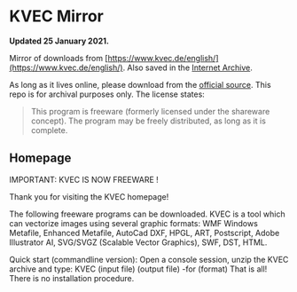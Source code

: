 # KVEC Mirror

**Updated 25 January 2021.**

Mirror of downloads from [https://www.kvec.de/english/](https://www.kvec.de/english/). Also saved in the [Internet Archive](https://web.archive.org/web/2020*/https://www.kvec.de/english/).

As long as it lives online, please download from the [official source](https://www.kvec.de/english/download.htm). This repo is for archival purposes only. The license states:

> This program is freeware (formerly licensed under the shareware concept).
> The program may be freely distributed, as long as it is complete.

## Homepage

IMPORTANT: KVEC IS NOW FREEWARE !

Thank you for visiting the KVEC homepage!

The following freeware programs can be downloaded.
KVEC is a tool which can vectorize images using several graphic formats: WMF Windows Metafile, Enhanced Metafile, AutoCad DXF, HPGL, ART, Postscript, Adobe Illustrator AI, SVG/SVGZ (Scalable Vector Graphics), SWF, DST, HTML.

Quick start (commandline version): Open a console session, unzip the KVEC archive and type: KVEC (input file) (output file) -for (format) That is all! There is no installation procedure.
